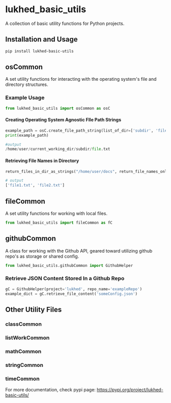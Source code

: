# lukhed_basic_utils

A collection of basic utility functions for Python projects.

## Installation and Usage

```bash
pip install lukhed-basic-utils
```

## osCommon

A set utility functions for interacting with the operating system's file and directory structures.  

### Example Usage

```python
from lukhed_basic_utils import osCommon as osC
```


#### Creating Operating System Agnostic FIle Path Strings
```python
example_path = osC.create_file_path_string(list_of_dir=['subdir', 'file.txt'])
print(example_path)
```

```python
#output
/home/user/current_working_dir/subdir/file.txt
```

#### Retrieving File Names in Directory

```python
return_files_in_dir_as_strings("/home/user/docs", return_file_names_only=True)
```

```python
# output
['file1.txt', 'file2.txt']
```

## fileCommon

A set utility functions for working with local files.  

```python
from lukhed_basic_utils import fileCommon as fC
```

## githubCommon

A class for working with the Github API, geared toward utilizing github repo's as storage or shared config.

```python
from lukhed_basic_utils.githubCommon import GithubHelper
```

### Retrieve JSON Content Stored In a Github Repo
```python
gC = GithubHelper(project='lukhed', repo_name='exampleRepo')
example_dict = gC.retrieve_file_content('someConfig.json')
```

## Other Utility Files
### classCommon
### listWorkCommon
### mathCommon
### stringCommon
### timeCommon

For more documentation, check pypi page:
https://pypi.org/project/lukhed-basic-utils/